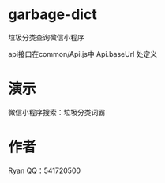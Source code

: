 # garbage-dict
垃圾分类查询微信小程序
 
api接口在common/Api.js中 Api.baseUrl 处定义

# 演示

微信小程序搜索：垃圾分类词霸



# 作者

Ryan
QQ：541720500